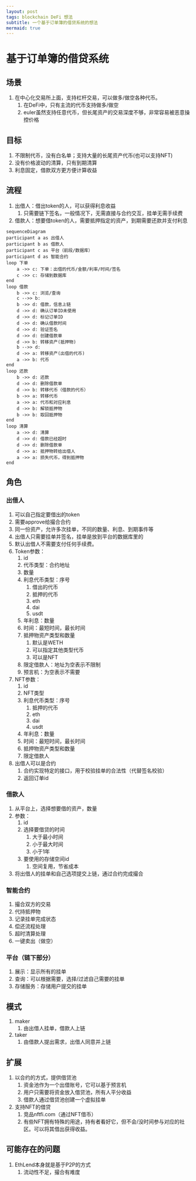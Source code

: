 ```yaml
---
layout: post
tags: blockchain DeFi 想法
subtitle: 一个基于订单簿的借贷系统的想法
mermaid: true
---
```


# 基于订单簿的借贷系统

## 场景

1. 在中心化交易所上面，支持杠杆交易，可以做多/做空各种代币。
   1. 在DeFi中，只有主流的代币支持做多/做空
   2. euler虽然支持任意代币，但长尾资产的交易深度不够，非常容易被恶意操控价格

## 目标

1. 不限制代币，没有白名单；支持大量的长尾资产代币(也可以支持NFT)
2. 没有价格波动的清算，只有到期清算
3. 利息固定，借款双方更方便计算收益

## 流程

1. 出借人：借出token的人，可以获得利息收益
   1. 只需要链下签名，一般情况下，无需直接与合约交互，挂单无需手续费
2. 借款人：想要借token的人，需要抵押指定的资产，到期需要还款并支付利息

```mermaid
sequenceDiagram
participant a as 出借人
participant b as 借款人
participant c as 平台（前段/数据库）
participant d as 智能合约
loop 下单
    a ->> c: 下单：出借的代币/金额/利率/时间/签名
    c ->> c: 存储到数据库
end
loop 借款
    b ->> c: 浏览/查询
    c -->> b: 
    b ->> d: 借款，信息上链
    d ->> d: 确认订单ID未使用
    d ->> d: 标记订单ID
    d ->> d: 确认借款时间
    d ->> d: 验证签名
    d ->> d: 创建借款单
    d ->> b: 转移资产(抵押物)
    b -->> d: 
    d ->> a: 转移资产(出借的代币)
    a ->> b: 代币
end
loop 还款
    b ->> d: 还款
    d ->> d: 删除借款单
    d ->> b: 转移代币（借款的代币）
    b ->> a: 转移代币
    a ->> a: 代币和对应利息
    d ->> b: 解锁抵押物
    b ->> b: 取回抵押物
end
loop 清算
    a ->> d: 清算
    d ->> d: 借款已经超时
    d ->> d: 删除借款单
    d ->> a: 抵押物转给出借人
    a ->> a: 损失代币，得到抵押物
end
```

## 角色

### 出借人

1. 可以自己指定要借出的token
2. 需要approve给撮合合约
3. 同一份资产，允许多次挂单，不同的数量、利息、到期事件等
4. 出借人只需要挂单并签名，挂单是放到平台的数据库里的
5. 默认出借人不需要支付任何手续费。
6. Token参数：
   1. id
   2. 代币类型：合约地址
   3. 数量
   4. 利息代币类型：序号
      1. 借出的代币
      2. 抵押的代币
      3. eth
      4. dai
      5. usdt
   5. 年利息：数量
   6. 时间：最短时间，最长时间
   7. 抵押物资产类型和数量
      1. 默认是WETH
      2. 可以指定其他类型代币
      3. 可以是NFT
   8. 限定借款人：地址为空表示不限制
   9. 预言机：为空表示不需要
7. NFT参数：
   1. id
   2. NFT类型
   3. 利息代币类型：序号
      1. 抵押的代币
      2. eth
      3. dai
      4. usdt
   4. 年利息：数量
   5. 时间：最短时间，最长时间
   6. 抵押物资产类型和数量
   7. 限定借款人
8. 出借人可以是合约
   1. 合约实现特定的接口，用于校验挂单的合法性（代替签名校验）
   2. 返回订单id

### 借款人

1. 从平台上，选择想要借的资产，数量
2. 参数：
   1. id
   2. 选择要借贷的时间
      1. 大于最小时间
      2. 小于最大时间
      3. 小于1年
   3. 要使用的存储空间id
      1. 空间复用，节省成本
3. 将出借人的挂单和自己选项提交上链，通过合约完成撮合

### 智能合约

1. 撮合双方的交易
2. 代持抵押物
3. 记录挂单完成状态
4. 偿还流程处理
5. 超时清算处理
6. 一键卖出（做空）

### 平台（链下部分）

1. 展示：显示所有的挂单
2. 查询：可以根据需要，选择/过滤自己需要的挂单
3. 存储服务：存储用户提交的挂单

## 模式

1. maker
   1. 由出借人挂单，借款人上链
2. taker
   1. 由借款人提出需求，出借人同意并上链

## 扩展

1. 以合约的方式，提供借贷池
   1. 资金池作为一个出借账号，它可以基于预言机
   2. 用户只需要将资金放入借贷池，所有人平分收益
   3. 借款人通过借贷池创建一个虚拟挂单
2. 支持NFT的借贷
   1. 竞品nftfi.com（通过NFT借币）
   2. 有些NFT拥有特殊的用途，持有者看好它，但不会/没时间参与对应的社区。可以将其借出获得收益。

## 可能存在的问题

1. EthLend本身就是基于P2P的方式
   1. 流动性不足，撮合有难度
